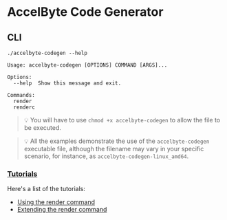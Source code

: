 # AccelByte Code Generator

## CLI

```shell
./accelbyte-codegen --help
```

```text
Usage: accelbyte-codegen [OPTIONS] COMMAND [ARGS]...

Options:
  --help  Show this message and exit.

Commands:
  render
  renderc
```

> :bulb: You will have to use `chmod +x accelbyte-codegen` to allow the file to be executed.

> :bulb: All the examples demonstrate the use of the `accelbyte-codegen` executable file, although the filename may vary
> in your specific scenario, for instance, as `accelbyte-codegen-linux_amd64`.

### [Tutorials](docs/tutorials)

Here's a list of the tutorials:

- [Using the render command](docs/01-render/tutorial.md)
- [Extending the render command](docs/02-extending-render/tutorial.md)

